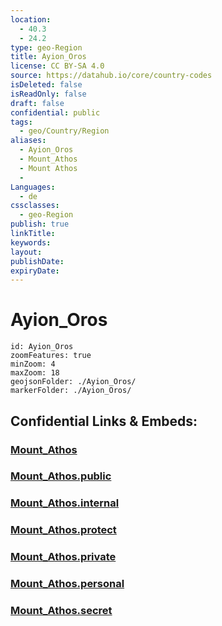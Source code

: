 ```yaml
---
location:
  - 40.3
  - 24.2
type: geo-Region
title: Ayion_Oros
license: CC BY-SA 4.0
source: https://datahub.io/core/country-codes
isDeleted: false
isReadOnly: false
draft: false
confidential: public
tags:
  - geo/Country/Region
aliases:
  - Ayion_Oros
  - Mount_Athos
  - Mount Athos
  - 
Languages:
  - de
cssclasses:
  - geo-Region
publish: true
linkTitle:
keywords:
layout:
publishDate:
expiryDate:
---
```


# Ayion_Oros

```leaflet
id: Ayion_Oros
zoomFeatures: true 
minZoom: 4 
maxZoom: 18
geojsonFolder: ./Ayion_Oros/
markerFolder: ./Ayion_Oros/
```


## Confidential Links & Embeds: 

### [Mount_Athos](/_Standards/Earth/Continent/Europe/Europe~South/Greece/Regions-Greek/Mount_Athos.md) 

### [Mount_Athos.public](/_public/Earth/Continent/Europe/Europe~South/Greece/Regions-Greek/Mount_Athos.public.md) 

### [Mount_Athos.internal](/_internal/Earth/Continent/Europe/Europe~South/Greece/Regions-Greek/Mount_Athos.internal.md) 

### [Mount_Athos.protect](/_protect/Earth/Continent/Europe/Europe~South/Greece/Regions-Greek/Mount_Athos.protect.md) 

### [Mount_Athos.private](/_private/Earth/Continent/Europe/Europe~South/Greece/Regions-Greek/Mount_Athos.private.md) 

### [Mount_Athos.personal](/_personal/Earth/Continent/Europe/Europe~South/Greece/Regions-Greek/Mount_Athos.personal.md) 

### [Mount_Athos.secret](/_secret/Earth/Continent/Europe/Europe~South/Greece/Regions-Greek/Mount_Athos.secret.md)

